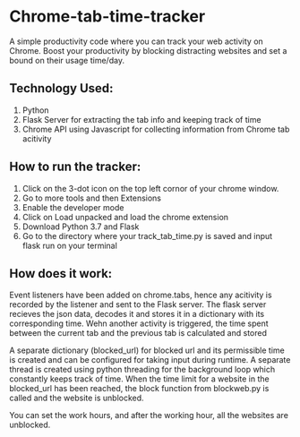 # Chrome-tab-time-tracker

A simple productivity code where you can track your web activity on Chrome.
Boost your productivity by blocking distracting websites and set a bound on their usage time/day.

## Technology Used:
1) Python
2) Flask Server for extracting the tab info and keeping track of time
3) Chrome API using Javascript for collecting information from Chrome tab acitivity

## How to run the tracker:
1) Click on the 3-dot icon on the top left cornor of your chrome window.
2) Go to more tools and then Extensions
3) Enable the developer mode
4) Click on Load unpacked and load the chrome extension
5) Download Python 3.7 and Flask
6) Go to the directory where your track_tab_time.py is saved and input flask run on your terminal

## How does it work:
Event listeners have been added on chrome.tabs, hence any acitivity is recorded by the listener and sent to the Flask server. The flask server recieves the json data, decodes it and stores it in a dictionary with its corresponding time. Wehn another activity is triggered, the time spent between the current tab and the previous tab is calculated and stored

A separate dictionary (blocked_url) for blocked url and its permissible time is created and can be configured for taking input during runtime. A separate thread is created using python threading for the background loop which constantly keeps track of time. When the time limit for a website in the blocked_url has been reached, the block function from blockweb.py is called and the website is unblocked. 

You can set the work hours, and after the working hour, all the websites are unblocked. 
